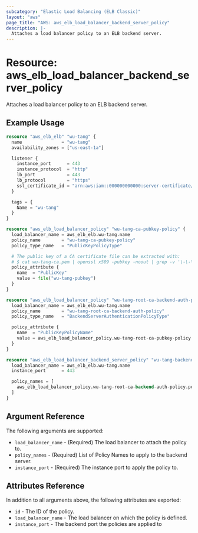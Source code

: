 ```yaml
---
subcategory: "Elastic Load Balancing (ELB Classic)"
layout: "aws"
page_title: "AWS: aws_elb_load_balancer_backend_server_policy"
description: |-
  Attaches a load balancer policy to an ELB backend server.
---
```


# Resource: aws_elb_load_balancer_backend_server_policy

Attaches a load balancer policy to an ELB backend server.


## Example Usage

```terraform
resource "aws_elb_elb" "wu-tang" {
  name               = "wu-tang"
  availability_zones = ["us-east-1a"]

  listener {
    instance_port      = 443
    instance_protocol  = "http"
    lb_port            = 443
    lb_protocol        = "https"
    ssl_certificate_id = "arn:aws:iam::000000000000:server-certificate/wu-tang.net"
  }

  tags = {
    Name = "wu-tang"
  }
}

resource "aws_elb_load_balancer_policy" "wu-tang-ca-pubkey-policy" {
  load_balancer_name = aws_elb_elb.wu-tang.name
  policy_name        = "wu-tang-ca-pubkey-policy"
  policy_type_name   = "PublicKeyPolicyType"

  # The public key of a CA certificate file can be extracted with:
  # $ cat wu-tang-ca.pem | openssl x509 -pubkey -noout | grep -v '\-\-\-\-' | tr -d '\n' > wu-tang-pubkey
  policy_attribute {
    name  = "PublicKey"
    value = file("wu-tang-pubkey")
  }
}

resource "aws_elb_load_balancer_policy" "wu-tang-root-ca-backend-auth-policy" {
  load_balancer_name = aws_elb_elb.wu-tang.name
  policy_name        = "wu-tang-root-ca-backend-auth-policy"
  policy_type_name   = "BackendServerAuthenticationPolicyType"

  policy_attribute {
    name  = "PublicKeyPolicyName"
    value = aws_elb_load_balancer_policy.wu-tang-root-ca-pubkey-policy.policy_name
  }
}

resource "aws_elb_load_balancer_backend_server_policy" "wu-tang-backend-auth-policies-443" {
  load_balancer_name = aws_elb_elb.wu-tang.name
  instance_port      = 443

  policy_names = [
    aws_elb_load_balancer_policy.wu-tang-root-ca-backend-auth-policy.policy_name,
  ]
}
```

## Argument Reference

The following arguments are supported:

* `load_balancer_name` - (Required) The load balancer to attach the policy to.
* `policy_names` - (Required) List of Policy Names to apply to the backend server.
* `instance_port` - (Required) The instance port to apply the policy to.

## Attributes Reference

In addition to all arguments above, the following attributes are exported:

* `id` - The ID of the policy.
* `load_balancer_name` - The load balancer on which the policy is defined.
* `instance_port` - The backend port the policies are applied to
